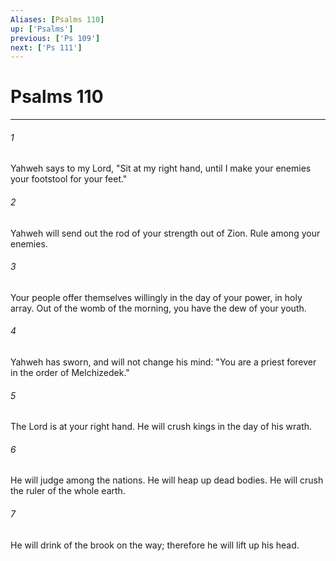 ```yaml
---
Aliases: [Psalms 110]
up: ['Psalms']
previous: ['Ps 109']
next: ['Ps 111']
---
```

# Psalms 110
***





###### 1 

Yahweh says to my Lord, "Sit at my right hand, until I make your enemies your footstool for your feet." 



###### 2 

Yahweh will send out the rod of your strength out of Zion. Rule among your enemies. 



###### 3 

Your people offer themselves willingly in the day of your power, in holy array. Out of the womb of the morning, you have the dew of your youth. 



###### 4 

Yahweh has sworn, and will not change his mind: "You are a priest forever in the order of Melchizedek." 



###### 5 

The Lord is at your right hand. He will crush kings in the day of his wrath. 



###### 6 

He will judge among the nations. He will heap up dead bodies. He will crush the ruler of the whole earth. 



###### 7 

He will drink of the brook on the way; therefore he will lift up his head.
